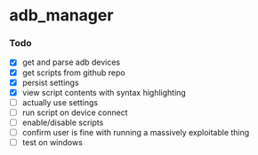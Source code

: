 # adb_manager

### Todo
- [x] get and parse adb devices
- [x] get scripts from github repo
- [x] persist settings
- [x] view script contents with syntax highlighting
- [ ] actually use settings
- [ ] run script on device connect
- [ ] enable/disable scripts
- [ ] confirm user is fine with running a massively exploitable thing
- [ ] test on windows
